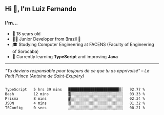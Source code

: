 <h2>Hi 👋, I'm Luiz Fernando</h2>

### I'm...
* 🤟 18 years old
* 👨‍💻 Junior Developer from Brazil 💚
* 🎓 Studying Computer Engineering at FACENS (Faculty of Engineering of Sorocaba)
* 🔭 Currently learning **TypeScript** and improving **Java**

---

_"Tu deviens responsable pour toujours de ce que tu as apprivoisé" – Le Petit Prince (Antoine de Saint-Exupéry)_

##

<!--START_SECTION:waka-->

```txt
TypeScript   5 hrs 39 mins   ███████████████████████▒░   92.77 %
Bash         12 mins         ▓░░░░░░░░░░░░░░░░░░░░░░░░   03.33 %
Prisma       8 mins          ▓░░░░░░░░░░░░░░░░░░░░░░░░   02.34 %
JSON         4 mins          ▒░░░░░░░░░░░░░░░░░░░░░░░░   01.32 %
TSConfig     0 secs          ░░░░░░░░░░░░░░░░░░░░░░░░░   00.21 %
```

<!--END_SECTION:waka-->
